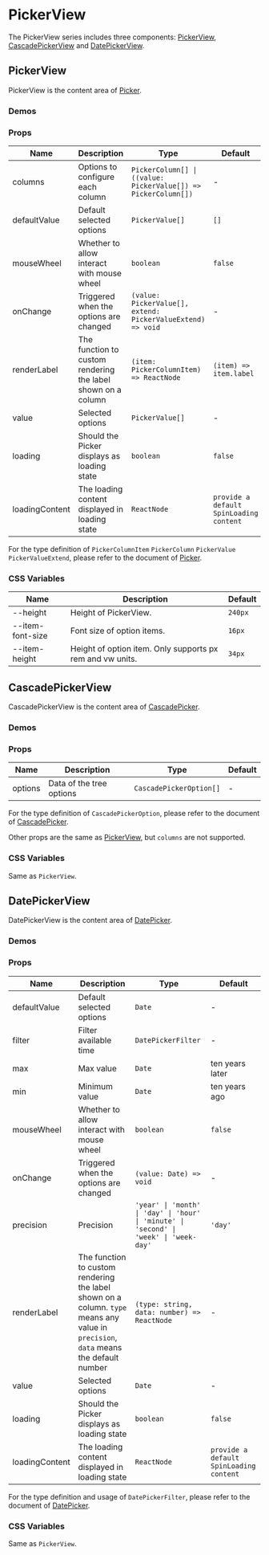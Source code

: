 # PickerView

The PickerView series includes three components: [PickerView](#pickerview), [CascadePickerView](#cascadepickerview) and [DatePickerView](#datepickerview).

## PickerView

PickerView is the content area of [Picker](/components/picker/#picker).

### Demos

<code src="./demos/demo1.tsx"></code>

### Props

| Name | Description | Type | Default |
| --- | --- | --- | --- |
| columns | Options to configure each column | `PickerColumn[] \| ((value: PickerValue[]) => PickerColumn[])` | - |
| defaultValue | Default selected options | `PickerValue[]` | `[]` |
| mouseWheel | Whether to allow interact with mouse wheel | `boolean` | `false` |
| onChange | Triggered when the options are changed | `(value: PickerValue[], extend: PickerValueExtend) => void` | - |
| renderLabel | The function to custom rendering the label shown on a column | `(item: PickerColumnItem) => ReactNode` | `(item) => item.label` |
| value | Selected options | `PickerValue[]` | - |
| loading | Should the Picker displays as loading state | `boolean` | `false` |
| loadingContent | The loading content displayed in loading state | `ReactNode` | `provide a default SpinLoading content` |

For the type definition of `PickerColumnItem` `PickerColumn` `PickerValue` `PickerValueExtend`, please refer to the document of [Picker](/components/picker).

### CSS Variables

| Name | Description | Default |
| --- | --- | --- |
| --height | Height of PickerView. | `240px` |
| --item-font-size | Font size of option items. | `16px` |
| --item-height | Height of option item. Only supports px rem and vw units. | `34px` |

## CascadePickerView

CascadePickerView is the content area of [CascadePicker](/components/picker/#cascadepicker).

### Demos

<code src="../cascade-picker-view/demos/demo1.tsx"></code>

### Props

| Name    | Description              | Type                    | Default |
| ------- | ------------------------ | ----------------------- | ------- |
| options | Data of the tree options | `CascadePickerOption[]` | -       |

For the type definition of `CascadePickerOption`, please refer to the document of [CascadePicker](/components/picker/#cascadepicker).

Other props are the same as [PickerView](#pickerview), but `columns` are not supported.

### CSS Variables

Same as `PickerView`.

## DatePickerView

DatePickerView is the content area of [DatePicker](/components/picker/#datepicker).

### Demos

<code src="../date-picker-view/demos/demo1.tsx"></code>

<code src="../date-picker-view/demos/demo3.tsx"></code>

<code src="../date-picker-view/demos/demo2.tsx" debug></code>

### Props

| Name | Description | Type | Default |
| --- | --- | --- | --- |
| defaultValue | Default selected options | `Date` | - |
| filter | Filter available time | `DatePickerFilter` | - |
| max | Max value | `Date` | ten years later |
| min | Minimum value | `Date` | ten years ago |
| mouseWheel | Whether to allow interact with mouse wheel | `boolean` | `false` |
| onChange | Triggered when the options are changed | `(value: Date) => void` | - |
| precision | Precision | `'year' \| 'month' \| 'day' \| 'hour' \| 'minute' \| 'second' \| 'week' \| 'week-day'` | `'day'` |
| renderLabel | The function to custom rendering the label shown on a column. `type` means any value in `precision`, `data` means the default number | `(type: string, data: number) => ReactNode` | - |
| value | Selected options | `Date` | - |
| loading | Should the Picker displays as loading state | `boolean` | `false` |
| loadingContent | The loading content displayed in loading state | `ReactNode` | `provide a default SpinLoading content` |

For the type definition and usage of `DatePickerFilter`, please refer to the document of [DatePicker](/components/picker#datepicker).

### CSS Variables

Same as `PickerView`.
